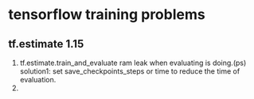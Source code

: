 # tensorflow training problems
## tf.estimate 1.15
1) tf.estimate.train_and_evaluate ram leak when evaluating is doing.(ps)   
solution1: set save_checkpoints_steps or time to reduce the time of  evaluation.
2) 